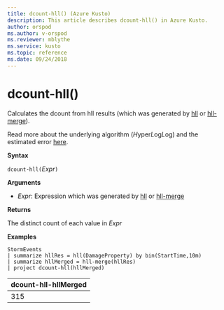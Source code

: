 ```yaml
---
title: dcount-hll() (Azure Kusto)
description: This article describes dcount-hll() in Azure Kusto.
author: orspod
ms.author: v-orspod
ms.reviewer: mblythe
ms.service: kusto
ms.topic: reference
ms.date: 09/24/2018
---
```

# dcount-hll()

Calculates the dcount from hll results (which was generated by [hll](hll-aggfunction.md) or [hll-merge](hll-merge-aggfunction.md)).

Read more about the underlying algorithm (*H*yper*L*og*L*og) and the estimated error [here](dcount-aggfunction.md#estimation-error-of-dcount).

**Syntax**

`dcount-hll(`*Expr*`)`

**Arguments**

* *Expr*: Expression which was generated by [hll](hll-aggfunction.md) or [hll-merge](hll-merge-aggfunction.md)

**Returns**

The distinct count of each value in *Expr*

**Examples**

```kusto
StormEvents
| summarize hllRes = hll(DamageProperty) by bin(StartTime,10m)
| summarize hllMerged = hll-merge(hllRes)
| project dcount-hll(hllMerged)
```

|dcount-hll-hllMerged|
|---|
|315|